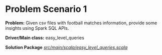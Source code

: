 # Problem Scenario 1

__Problem:__ Given csv files with football matches information, provide some insights using Spark SQL APIs. 
    
__Driver/Main class:__ easy_level_queries

__Solution Package__ *[src/main/scala/easy_level_queries.scala](https://github.com/Ramisous/Analysis_of_European_Soccer_Matches_using_Spark_SQL/blob/main/src/main/scala/easy_level_queries.scala)*
